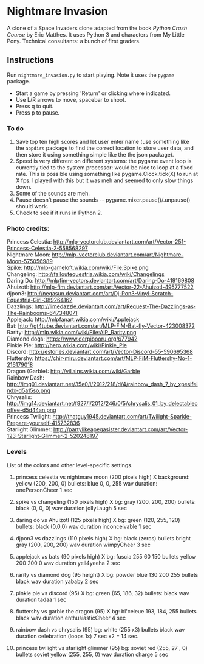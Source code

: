 # Nightmare Invasion 
A clone of a Space Invaders clone adapted from the book *Python Crash Course* by Eric Matthes. It uses Python 3 and characters from My Little Pony. Technical consultants: a bunch of first graders.

## Instructions
Run `nightmare_invasion.py` to start playing. Note it uses the `pygame` package.
- Start a game by pressing 'Return' or clicking where indicated.
- Use L/R arrows to move, spacebar to shoot.
- Press q to quit.
- Press p to pause.

### To do
1.  Save top ten high scores and let user enter name (use something like the `appdirs` package to find the correct location to store user data, and then store it using something simple like the the json package).
2.  Speed is very different on different systems: the pygame event loop is currently tied to the system processor: would be nice to loop at a fixed rate. This is possible using something like pygame.Clock.tick(X) to run at X fps. I played with this but it was meh and seemed to only slow things down.
3.  Some of the sounds are meh. 
4.  Pause doesn't pause the sounds -- pygame.mixer.pause()/.unpause() should work.
5.  Check to see if it runs in Python 2.

### Photo credits:
Princess Celestia: http://mlp-vectorclub.deviantart.com/art/Vector-251-Princess-Celestia-2-558568297  
Nightmare Moon: http://mlp-vectorclub.deviantart.com/art/Nightmare-Moon-575056989  
Spike: http://mlp-gameloft.wikia.com/wiki/File:Spike.png  
Changeling: http://falloutequestria.wikia.com/wiki/Changelings  
Daring Do: http://mlpfim-vectors.deviantart.com/art/Daring-Do-419169808  
Ahuizotl: http://mlp-fim.deviantart.com/art/Vector-22-Ahuizotl-495777522  
djpon3: http://negasun.deviantart.com/art/Dj-Pon3-Vinyl-Scratch-Equestria-Girl-389264162  
Dazzlings: http://limedazzle.deviantart.com/art/Request-The-Dazzlings-as-The-Rainbooms-647348071  
Applejack: http://mlpfanart.wikia.com/wiki/Applejack  
Bat: http://gt4tube.deviantart.com/art/MLP-FiM-Bat-fly-Vector-423008372  
Rarity: http://mlp.wikia.com/wiki/File:AiP_Rarity.png  
Diamond dogs: https://www.derpibooru.org/677942  
Pinkie Pie: http://hero.wikia.com/wiki/Pinkie_Pie  
Discord: http://estories.deviantart.com/art/Vector-Discord-55-590695368  
Fluttershy: https://chir-miru.deviantart.com/art/MLP-FiM-Fluttershy-No-1-216179018  
Dragon (Garble): http://villains.wikia.com/wiki/Garble  
Rainbow Dash: http://img01.deviantart.net/35e0/i/2012/218/d/4/rainbow_dash_7_by_xpesifeindx-d5a15so.png  
Chrysalis: http://img14.deviantart.net/f927/i/2012/246/0/5/chrysalis_01_by_delectablecoffee-d5d44an.png  
Princess Twilight: http://thatguy1945.deviantart.com/art/Twilight-Sparkle-Prepare-yourself-415732836  
Starlight Glimmer: http://partylikeapegasister.deviantart.com/art/Vector-123-Starlight-Glimmer-2-520248197  

### Levels 
List of the colors and other level-specific settings. 

1. princess celestia vs nightmare moon (200 pixels high) X
background: yellow (200, 200, 0)
bullets: blue 0, 0, 255
wav duration: onePersonCheer 1 sec

2. spike vs changeling (150 pixels high) X
bg: gray (200, 200, 200)
bullets: black (0, 0, 0)
wav duration jollyLaugh 5 sec

3. daring do vs Ahuizotl (125 pixels high) X
bg: green (120, 255, 120)
bullets: black (0,0,0)
wav duration inconceivable 1 sec

4. djpon3 vs dazzlings (110 pixels high) X
bg: black (zeros)
bullets bright gray (200, 200, 200)
wav duration wimpyCheer 3 sec
 
5. applejack vs bats (90 pixels high) X
bg: fuscia 255 60 150
bullets yellow 200 200 0
wav duration yell4yeeha 2 sec

6. rarity vs diamond dog (95 height) X
bg: powder blue 130 200 255
bullets black
wav duration yababy 2 sec

7. pinkie pie vs discord (95) X
bg: green (65, 186, 32)
bullets: black
wav duration tadaa 1 sec 

8. fluttershy vs  garble the dragon (95) X
bg: bl'celeue 193, 184, 255
bullets black
wav duration enthusiasticCheer 4 sec

9. rainbow dash vs chrysalis (95)
bg: white (255 x3)
bullets black
wav duration celebration (loops 1x) 7 sec x2 = 14 sec.

10. princess twilight vs starlight glimmer (95)
bg: soviet red (255, 27 , 0)
bullets soviet yellow (255, 255, 0)
wav duration charge 5 sec

